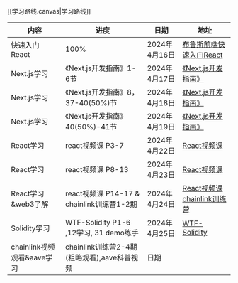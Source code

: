 
[[学习路线.canvas|学习路线]]

| 内容                   | 进度                                 | 日期         | 地址                                                                                                                                                                                                                                                                                                         |
| -------------------- | ---------------------------------- | ---------- | ---------------------------------------------------------------------------------------------------------------------------------------------------------------------------------------------------------------------------------------------------------------------------------------------------------- |
| 快速入门React            | 100%                               | 2024年4月16日 | [布鲁斯前端快速入门React](https://www.bilibili.com/video/BV1764y1z7pb/?spm_id_from=333.1007.top_right_bar_window_custom_collection.content.click&vd_source=5e407ab2fed16d22ec92fa8db030ffef)                                                                                                                        |
| Next.js学习            | 《Next.js开发指南》1-6节                  | 2024年4月17日 | [《Next.js开发指南》](https://juejin.cn/book/7307859898316881957/section/7308914343129645065)                                                                                                                                                                                                                    |
| Next.js学习            | 《Next.js开发指南》8，37-40(50%)节         | 2024年4月18日 | [《Next.js开发指南》](https://juejin.cn/book/7307859898316881957/section/7309114647013228570#heading-3)                                                                                                                                                                                                          |
| Next.js学习            | 《Next.js开发指南》40(50%)-41节           | 2024年4月19日 | [《Next.js开发指南》](https://juejin.cn/book/7307859898316881957/section/7309114647013228570#heading-3)                                                                                                                                                                                                          |
| React学习              | react视频课 P3-7                      | 2024年4月22日 | [React视频课](https://www.bilibili.com/video/BV1Mu411p7cV?p=8&spm_id_from=pageDriver&vd_source=5e407ab2fed16d22ec92fa8db030ffef)                                                                                                                                                                              |
| React学习              | react视频课 P8-13                     | 2024年4月23日 | [React视频课](https://www.bilibili.com/video/BV1Mu411p7cV?p=8&spm_id_from=pageDriver&vd_source=5e407ab2fed16d22ec92fa8db030ffef)                                                                                                                                                                              |
| React学习&web3了解       | react视频课 P14-17 & chainlink训练营1-2期 | 2024年4月24日 | [React视频课](https://www.bilibili.com/video/BV1Mu411p7cV/?p=17&spm_id_from=333.999.top_right_bar_window_history.content.click&vd_source=5e407ab2fed16d22ec92fa8db030ffef)<br>[chainlink训练营](https://www.bilibili.com/video/BV1sw4m1279X/?spm_id_from=333.999.0.0&vd_source=5e407ab2fed16d22ec92fa8db030ffef) |
| Solidity学习           | WTF-Solidity P1-6 ,12学习, 31 demo练手 | 2024年4月25日 | [WTF-Solidity](https://github.com/AmazingAng/WTF-Solidity/blob/main/31_ERC20/readme.md)                                                                                                                                                                                                                    |
| chainlink视频观看&aave学习 | chainlink训练营2-4期(粗略观看),aave科普视频    | 日期         |                                                                                                                                                                                                                                                                                                            |
